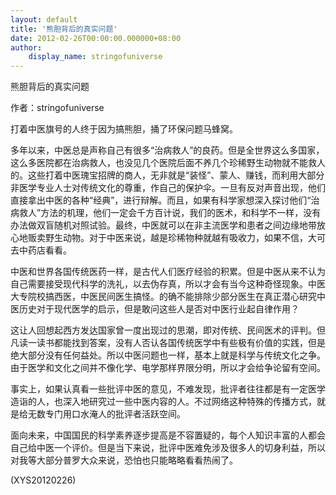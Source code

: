 ```yaml
---
layout: default
title: '熊胆背后的真实问题'
date: 2012-02-26T00:00:00.000000+08:00
author:
    display_name: stringofuniverse
---
```


熊胆背后的真实问题

作者：stringofuniverse

打着中医旗号的人终于因为搞熊胆，捅了环保问题马蜂窝。

多年以来，中医总是声称自己有很多“治病救人”的良药。但是全世界这么多国家，这么多医院都在治病救人，也没见几个医院后面不养几个珍稀野生动物就不能救人的。这些打着中医瑰宝招牌的商人，无非就是“装怪”、蒙人、赚钱，而利用大部分非医学专业人士对传统文化的尊重，作自己的保护伞。一旦有反对声音出现，他们直接拿出中医的各种“经典”，进行辩解。而且，如果有科学家想深入探讨他们“治病救人”方法的机理，他们一定会千方百计说，我们的医术，和科学不一样，没有办法做双盲随机对照试验。最终，中医就可以在非主流医学和患者之间边缘地带放心地贩卖野生动物。对于中医来说，越是珍稀物种就越有吸收力，如果不信，大可去中药店看看。

中医和世界各国传统医药一样，是古代人们医疗经验的积累。但是中医从来不认为自己需要接受现代科学的洗礼，以去伪存真，所以才会有当今这种奇怪现象。中医大专院校搞西医，中医民间医生搞怪。的确不能排除少部分医生在真正潜心研究中医历史对于现代医学的启示，但是敢问这些人是否对中医行业起自律作用？

这让人回想起西方发达国家曾一度出现过的思潮，即对传统、民间医术的评判。但凡读一读书都能找到答案，没有人否认各国传统医学中有些极有价值的实践，但是绝大部分没有任何益处。所以中医问题也一样，基本上就是科学与传统文化之争。由于医学和文化之间并不像化学、电学那样界限分明，所以才会给争论留有空间。

事实上，如果认真看一些批评中医的意见，不难发现，批评者往往都是有一定医学造诣的人，也深入地研究过一些中医内容的人。不过网络这种特殊的传播方式，就是给无数专门用口水淹人的批评者活跃空间。

面向未来，中国国民的科学素养逐步提高是不容置疑的，每个人知识丰富的人都会自己给中医一个评价。但是当下来说，批评中医难免涉及很多人的切身利益，所以对我等大部分普罗大众来说，恐怕也只能略略看看热闹了。

(XYS20120226)

